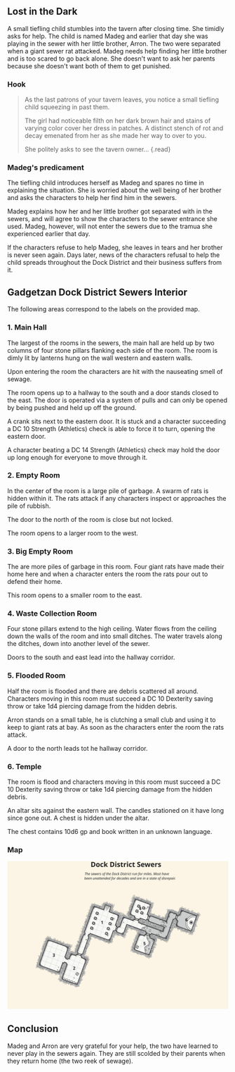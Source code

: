 ## Lost in the Dark
A small tiefling child stumbles into the tavern after closing time. She timidly asks for help. The child is named Madeg and earlier that day she was playing in the sewer with her little brother, Arron. The two were separated when a giant sewer rat attacked. Madeg needs help finding her little brother and is too scared to go back alone. She doesn't want to ask her parents because she doesn't want both of them to get punished.

### Hook
>As the last patrons of your tavern leaves, you notice a small tiefling child squeezing in past them.
>
>The girl had noticeable filth on her dark brown hair and stains of varying color cover her dress in patches. A distinct stench of rot and decay emenated from her as she made her way to over to you.
>
>She politely asks to see the tavern owner...
{.read}

### Madeg's predicament
The tiefling child introduces herself as Madeg and spares no time in explaining the situation. She is worried about the well being of her brother and asks the characters to help her find him in the sewers.

Madeg explains how her and her little brother got separated with in the sewers, and will agree to show the characters to the sewer entrance she used. Madeg, however, will not enter the sewers due to the tramua she experienced earlier that day.

If the characters refuse to help Madeg, she leaves in tears and her brother is never seen again. Days later, news of the characters refusal to help the child spreads throughout the Dock District and their business suffers from it.

## Gadgetzan Dock District Sewers Interior
The following areas correspond to the labels on the provided map.

### 1. Main Hall
The largest of the rooms in the sewers, the main hall are held up by two columns of four stone pillars flanking each side of the room. The room is dimly lit by lanterns hung on the wall western and eastern walls.

Upon entering the room the characters are hit with the nauseating smell of sewage.

The room opens up to a hallway to the south and a door stands closed to the east. The door is operated via a system of pulls and can only be opened by being pushed and held up off the ground.

A crank sits next to the eastern door. It is stuck and a character succeeding a DC 10 Strength (Athletics) check is able to force it to turn, opening the eastern door.

A character beating a DC 14 Strength (Athletics) check may hold the door up long enough for everyone to move through it.

### 2. Empty Room
In the center of the room is a large pile of garbage. A swarm of rats is hidden within it. The rats attack if any characters inspect or approaches the pile of rubbish.

The door to the north of the room is close but not locked.

The room opens to a larger room to the west.

### 3. Big Empty Room
The are more piles of garbage in this room. Four giant rats have made their home here and when a character enters the room the rats pour out to defend their home.

This room opens to a smaller room to the east.

### 4. Waste Collection Room
Four stone pillars extend to the high ceiling. Water flows from the ceiling down the walls of the room and into small ditches. The water travels along the ditches, down into another level of the sewer.

Doors to the south and east lead into the hallway corridor.

### 5. Flooded Room
Half the room is flooded and there are debris scattered all around. Characters moving in this room must succeed a DC 10 Dexterity saving throw or take 1d4 piercing damage from the hidden debris.

Arron stands on a small table, he is clutching a small club and using it to keep to giant rats at bay. As soon as the characters enter the room the rats attack.

A door to the north leads tot he hallway corridor.

### 6. Temple
The room is flood and characters moving in this room must succeed a DC 10 Dexterity saving throw or take 1d4 piercing damage from the hidden debris.

An altar sits against the eastern wall. The candles stationed on it have long since gone out. A chest is hidden under the altar.

The chest contains 10d6 gp and book written in an unknown language.

### Map
![Dock District Sewers Map](../../references/maps/map-dock-district-sewers.svg)

## Conclusion
Madeg and Arron are very grateful for your help, the two have learned to never play in the sewers again. They are still scolded by their parents when they return home (the two reek of sewage).